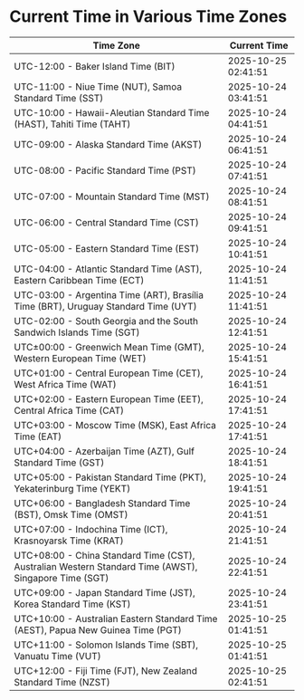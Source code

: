 # Current Time in Various Time Zones

| Time Zone | Current Time |
|-----------|--------------|
| UTC-12:00 - Baker Island Time (BIT) | 2025-10-25 02:41:51 |
| UTC-11:00 - Niue Time (NUT), Samoa Standard Time (SST) | 2025-10-24 03:41:51 |
| UTC-10:00 - Hawaii-Aleutian Standard Time (HAST), Tahiti Time (TAHT) | 2025-10-24 04:41:51 |
| UTC-09:00 - Alaska Standard Time (AKST) | 2025-10-24 06:41:51 |
| UTC-08:00 - Pacific Standard Time (PST) | 2025-10-24 07:41:51 |
| UTC-07:00 - Mountain Standard Time (MST) | 2025-10-24 08:41:51 |
| UTC-06:00 - Central Standard Time (CST) | 2025-10-24 09:41:51 |
| UTC-05:00 - Eastern Standard Time (EST) | 2025-10-24 10:41:51 |
| UTC-04:00 - Atlantic Standard Time (AST), Eastern Caribbean Time (ECT) | 2025-10-24 11:41:51 |
| UTC-03:00 - Argentina Time (ART), Brasília Time (BRT), Uruguay Standard Time (UYT) | 2025-10-24 11:41:51 |
| UTC-02:00 - South Georgia and the South Sandwich Islands Time (SGT) | 2025-10-24 12:41:51 |
| UTC±00:00 - Greenwich Mean Time (GMT), Western European Time (WET) | 2025-10-24 15:41:51 |
| UTC+01:00 - Central European Time (CET), West Africa Time (WAT) | 2025-10-24 16:41:51 |
| UTC+02:00 - Eastern European Time (EET), Central Africa Time (CAT) | 2025-10-24 17:41:51 |
| UTC+03:00 - Moscow Time (MSK), East Africa Time (EAT) | 2025-10-24 17:41:51 |
| UTC+04:00 - Azerbaijan Time (AZT), Gulf Standard Time (GST) | 2025-10-24 18:41:51 |
| UTC+05:00 - Pakistan Standard Time (PKT), Yekaterinburg Time (YEKT) | 2025-10-24 19:41:51 |
| UTC+06:00 - Bangladesh Standard Time (BST), Omsk Time (OMST) | 2025-10-24 20:41:51 |
| UTC+07:00 - Indochina Time (ICT), Krasnoyarsk Time (KRAT) | 2025-10-24 21:41:51 |
| UTC+08:00 - China Standard Time (CST), Australian Western Standard Time (AWST), Singapore Time (SGT) | 2025-10-24 22:41:51 |
| UTC+09:00 - Japan Standard Time (JST), Korea Standard Time (KST) | 2025-10-24 23:41:51 |
| UTC+10:00 - Australian Eastern Standard Time (AEST), Papua New Guinea Time (PGT) | 2025-10-25 01:41:51 |
| UTC+11:00 - Solomon Islands Time (SBT), Vanuatu Time (VUT) | 2025-10-25 01:41:51 |
| UTC+12:00 - Fiji Time (FJT), New Zealand Standard Time (NZST) | 2025-10-25 02:41:51 |

